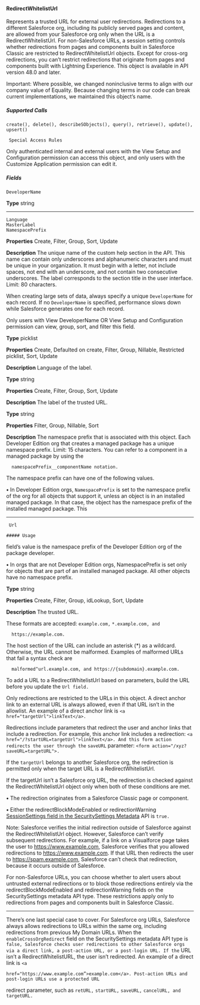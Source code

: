 #### RedirectWhitelistUrl

Represents a trusted URL for external user redirections. Redirections to a different Salesforce org, including its publicly served pages and
content, are allowed from your Salesforce org only when the URL is a RedirectWhitelistUrl. For non-Salesforce URLs, a session setting
controls whether redirections from pages and components built in Salesforce Classic are restricted to RedirectWhitelistUrl objects. Except
for cross-org redirections, you can’t restrict redirections that originate from pages and components built with Lightning Experience. This
object is available in API version 48.0 and later.

Important: Where possible, we changed noninclusive terms to align with our company value of Equality. Because changing
terms in our code can break current implementations, we maintained this object’s name.

##### Supported Calls
```
create(), delete(), describeSObjects(), query(), retrieve(), update(), upsert()

 Special Access Rules

```
Only authenticated internal and external users with the View Setup and Configuration permission can access this object, and only users
with the Customize Application permission can edit it.

##### Fields

```
DeveloperName

```

**Type**
string


-----

```
Language
MasterLabel
NamespacePrefix

```

**Properties**
Create, Filter, Group, Sort, Update

**Description**
The unique name of the custom help section in the API. This name can contain only
underscores and alphanumeric characters and must be unique in your organization. It must
begin with a letter, not include spaces, not end with an underscore, and not contain two
consecutive underscores. The label corresponds to the section title in the user interface.
Limit: 80 characters.

When creating large sets of data, always specify a unique `DeveloperName` for each
record. If no `DeveloperName` is specified, performance slows down while Salesforce
generates one for each record.

Only users with View DeveloperName OR View Setup and Configuration permission can
view, group, sort, and filter this field.

**Type**
picklist

**Properties**
Create, Defaulted on create, Filter, Group, Nillable, Restricted picklist, Sort, Update

**Description**
Language of the label.

**Type**
string

**Properties**
Create, Filter, Group, Sort, Update

**Description**
The label of the trusted URL.

**Type**
string

**Properties**
Filter, Group, Nillable, Sort

**Description**
The namespace prefix that is associated with this object. Each Developer Edition org that
creates a managed package has a unique namespace prefix. Limit: 15 characters. You can
refer to a component in a managed package by using the
```
  namespacePrefix__componentName notation.

```
The namespace prefix can have one of the following values.

**•** In Developer Edition orgs, `NamespacePrefix` is set to the namespace prefix of the
org for all objects that support it, unless an object is in an installed managed package.
In that case, the object has the namespace prefix of the installed managed package. This


-----

```
 Url

##### Usage

```

field’s value is the namespace prefix of the Developer Edition org of the package
developer.

**•** In orgs that are not Developer Edition orgs, NamespacePrefix is set only for objects
that are part of an installed managed package. All other objects have no namespace
prefix.

**Type**
string

**Properties**
Create, Filter, Group, idLookup, Sort, Update

**Description**
The trusted URL.

These formats are accepted: `example.com,` `*.example.com, and`
```
  https://example.com.

```
The host section of the URL can include an asterisk (*) as a wildcard. Otherwise, the URL
cannot be malformed. Examples of malformed URLs that fail a syntax check are
```
  malformed^url.example.com, and https://{subdomain}.example.com.

```
To add a URL to a RedirectWhitelistUrl based on parameters, build the URL before
you update the `Url field.`


Only redirections are restricted to the URLs in this object. A direct anchor link to an external URL is always allowed, even if that URL isn’t
in the allowlist. An example of a direct anchor link is `<a href="targetUrl">linkText</a>.`

Redirections include parameters that redirect the user and anchor links that include a redirection. For example, this anchor link includes
a redirection: `<a href="/?startURL=targetUrl">linkText</a>. And this form action redirects the user through the`
`saveURL` parameter: `<form action="/xyz?saveURL=targetURL">.`

If the `targetUrl` belongs to another Salesforce org, the redirection is permitted only when the target URL is a RedirectWhitelistUrl.

If the targetUrl isn’t a Salesforce org URL, the redirection is checked against the RedirectWhitelistUrl object only when both of these
conditions are met.

**•** The redirection originates from a Salesforce Classic page or component.

**•** Either the redirectBlockModeEnabled or redirectionWarning [SessionSettings field in the SecuritySettings Metadata](https://developer.salesforce.com/docs/atlas.en-us.254.0.api_meta.meta/api_meta/meta_securitysettings.htm)
API is `true.`

Note: Salesforce verifies the initial redirection outside of Salesforce against the RedirectWhitelistUrl object. However, Salesforce
can’t verify subsequent redirections. For example, if a link on a Visualforce page takes the user to https://www.example.com,
Salesforce verifies that you allowed redirections to https://www.example.com. If that URL then redirects the user to
https://spam.example.com, Salesforce can’t check that redirection, because it occurs outside of Salesforce.

For non-Salesforce URLs, you can choose whether to alert users about untrusted external redirections or to block those redirections
entirely via the redirectBlockModeEnabled and redirectionWarning fields on the SecuritySettings metadata API type.
These restrictions apply only to redirections from pages and components built in Salesforce Classic.


-----

There’s one last special case to cover. For Salesforce org URLs, Salesforce always allows redirections to URLs within the same org, including
redirections from previous My Domain URLs. When the `enableCrossOrgRedirect` field on the SecuritySettings metadata API
type is `false, Salesforce checks user redirections to other Salesforce orgs via a direct link, a post-action URL, or a post-login URL. If the`
URL isn’t a RedirectWhitelistURL, the user isn’t redirected. An example of a direct link is `<a`
```
href="https://www.example.com”>example.com</a>. Post-action URLs and post-login URLs use a protected URL

```
redirect parameter, such as `retURL,` `startURL,` `saveURL,` `cancelURL, and` `targetURL.`

